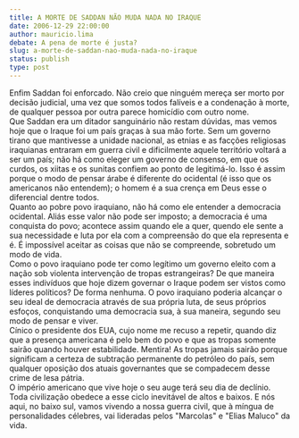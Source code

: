 ```yaml
---
title: A MORTE DE SADDAN NÃO MUDA NADA NO IRAQUE
date: 2006-12-29 22:00:00
author: mauricio.lima
debate: A pena de morte é justa?
slug: a-morte-de-saddan-nao-muda-nada-no-iraque
status: publish 
type: post
---
```


Enfim Saddan foi enforcado. Não creio que ninguém mereça ser morto por decisão judicial, uma vez que somos todos falíveis e a condenação à morte, de qualquer pessoa por outra parece homicídio com outro nome.  
Que Saddan era um ditador sanguinário não restam dúvidas, mas vemos hoje que o Iraque foi um país graças à sua mão forte. Sem um governo tirano que mantivesse a unidade nacional, as etnias e as facções religiosas iraquianas entraram em guerra civil e dificilmente aquele território voltará a ser um país; não há como eleger um governo de consenso, em que os curdos, os xiitas e os sunitas confiem ao ponto de legitimá-lo. Isso é assim porque o modo de pensar árabe é diferente do ocidental (é isso que os americanos não entendem); o homem é a sua crença em Deus esse o diferencial dentre todos.  
Quanto ao pobre povo iraquiano, não há como ele entender a democracia ocidental. Aliás esse valor não pode ser imposto; a democracia é uma conquista do povo; acontece assim quando ele a quer, quendo ele sente a sua necessidade e luta por ela com a compreensão do que ela representa e é. É impossível aceitar as coisas que não se compreende, sobretudo um modo de vida.  
Como o povo iraquiano pode ter como legítimo um governo eleito com a nação sob violenta intervenção de tropas estrangeiras? De que maneira esses indivíduos que hoje dizem governar o Iraque podem ser vistos como líderes políticos? De forma nenhuma. O povo iraquiano poderia alcançar o seu ideal de democracia através de sua própria luta, de seus próprios esfoços, conquistando uma democracia sua, à sua maneira, segundo seu modo de pensar e viver.  
Cínico o presidente dos EUA, cujo nome me recuso a repetir, quando diz que a presença americana é pelo bem do povo e que as tropas somente sairão quando houver estabilidade. Mentira! As tropas jamais sairão porque significam a certeza de subtração permanente do petróleo do país, sem qualquer oposição dos atuais governantes que se compadecem desse crime de lesa pátria.  
O império americano que vive hoje o seu auge terá seu dia de declínio. Toda civilização obedece a esse ciclo inevitável de altos e baixos. E nós aqui, no baixo sul, vamos vivendo a nossa guerra civil, que à míngua de personalidades célebres, vai lideradas pelos "Marcolas" e "Elias Maluco" da vida.
